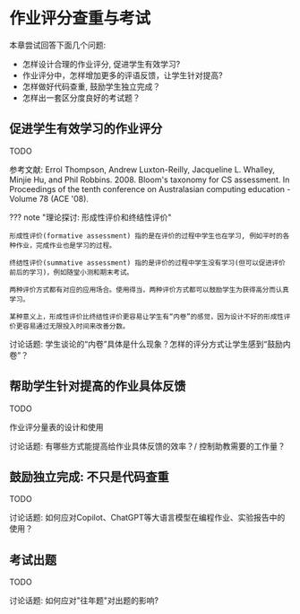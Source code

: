 # 作业评分查重与考试

本章尝试回答下面几个问题:

- 怎样设计合理的作业评分, 促进学生有效学习?
- 作业评分中，怎样增加更多的评语反馈，让学生针对提高?
- 怎样做好代码查重, 鼓励学生独立完成？
- 怎样出一套区分度良好的考试题？

## 促进学生有效学习的作业评分

TODO


参考文献: Errol Thompson, Andrew Luxton-Reilly, Jacqueline L. Whalley, Minjie Hu, and Phil Robbins. 2008. Bloom's taxonomy for CS assessment. In Proceedings of the tenth conference on Australasian computing education - Volume 78 (ACE '08).

??? note "理论探讨: 形成性评价和终结性评价"

    形成性评价(formative assessment) 指的是在评价的过程中学生也在学习, 例如平时的各种作业，完成作业也是学习的过程。

    终结性评价(summative assessment) 指的是评价的过程中学生没有学习(但可以促进评价前后的学习)，例如随堂小测和期末考试。

    两种评价方式都有对应的应用场合。使用得当，两种评价方式都可以鼓励学生为获得高分而认真学习。
    
    某种意义上，形成性评价比终结性评价更容易让学生有“内卷”的感觉，因为设计不好的形成性评价更容易通过无限投入时间来改善分数。

讨论话题: 学生谈论的“内卷”具体是什么现象？怎样的评分方式让学生感到“鼓励内卷”？

## 帮助学生针对提高的作业具体反馈

TODO

作业评分量表的设计和使用

讨论话题: 有哪些方式能提高给作业具体反馈的效率？/ 控制助教需要的工作量？

## 鼓励独立完成: 不只是代码查重

TODO

讨论话题: 如何应对Copilot、ChatGPT等大语言模型在编程作业、实验报告中的使用？

## 考试出题

TODO

讨论话题: 如何应对"往年题"对出题的影响?